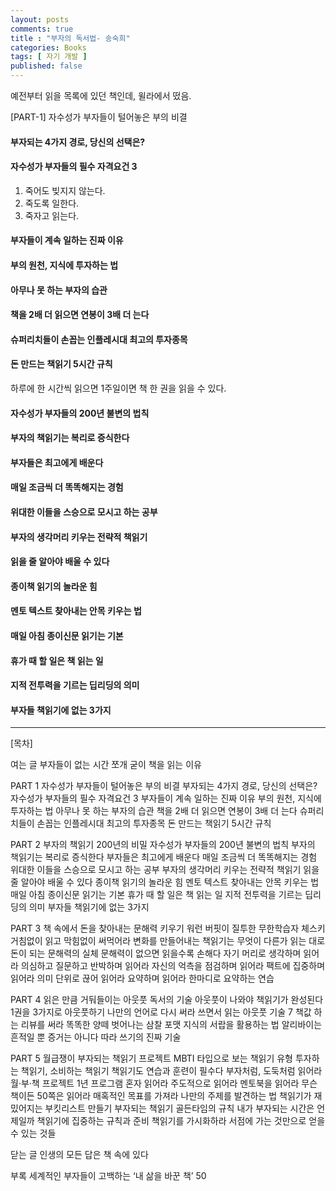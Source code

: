 ```yaml
---
layout: posts
comments: true
title : "부자의 독서법- 송숙희"
categories: Books
tags: [ 자기 개발 ]
published: false
---
```


예전부터 읽을 목록에 있던 책인데, 윌라에서 떴음.

[PART-1] 자수성가 부자들이 털어놓은 부의 비결

#### 부자되는 4가지 경로, 당신의 선택은?

#### 자수성가 부자들의 필수 자격요건 3

1. 죽어도 빚지지 않는다.
2. 죽도록 일한다.
3. 죽자고 읽는다.

#### 부자들이 계속 일하는 진짜 이유

#### 부의 원천, 지식에 투자하는 법

#### 아무나 못 하는 부자의 습관

#### 책을 2배 더 읽으면 연봉이 3배 더 는다

#### 슈퍼리치들이 손꼽는 인플레시대 최고의 투자종목

#### 돈 만드는 책읽기 5시간 규칙

하루에 한 시간씩 읽으면 1주일이면 책 한 권을 읽을 수 있다.

#### 자수성가 부자들의 200년 불변의 법칙

#### 부자의 책읽기는 복리로 증식한다

#### 부자들은 최고에게 배운다

#### 매일 조금씩 더 똑똑해지는 경험

#### 위대한 이들을 스승으로 모시고 하는 공부

#### 부자의 생각머리 키우는 전략적 책읽기

#### 읽을 줄 알아야 배울 수 있다

#### 종이책 읽기의 놀라운 힘

#### 멘토 텍스트 찾아내는 안목 키우는 법

#### 매일 아침 종이신문 읽기는 기본

#### 휴가 때 할 일은 책 읽는 일

#### 지적 전투력을 기르는 딥리딩의 의미

#### 부자들 책읽기에 없는 3가지

---

[목차]

여는 글
부자들이 없는 시간 쪼개 굳이 책을 읽는 이유

PART 1 자수성가 부자들이 털어놓은 부의 비결
부자되는 4가지 경로, 당신의 선택은?
자수성가 부자들의 필수 자격요건 3
부자들이 계속 일하는 진짜 이유
부의 원천, 지식에 투자하는 법
아무나 못 하는 부자의 습관
책을 2배 더 읽으면 연봉이 3배 더 는다
슈퍼리치들이 손꼽는 인플레시대 최고의 투자종목
돈 만드는 책읽기 5시간 규칙

PART 2 부자의 책읽기 200년의 비밀
자수성가 부자들의 200년 불변의 법칙
부자의 책읽기는 복리로 증식한다
부자들은 최고에게 배운다
매일 조금씩 더 똑똑해지는 경험
위대한 이들을 스승으로 모시고 하는 공부
부자의 생각머리 키우는 전략적 책읽기
읽을 줄 알아야 배울 수 있다
종이책 읽기의 놀라운 힘
멘토 텍스트 찾아내는 안목 키우는 법
매일 아침 종이신문 읽기는 기본
휴가 때 할 일은 책 읽는 일
지적 전투력을 기르는 딥리딩의 의미
부자들 책읽기에 없는 3가지

PART 3 책 속에서 돈을 찾아내는 문해력 키우기
워런 버핏이 질투한 무한학습자 체스키
거침없이 읽고 막힘없이 써먹어라
변화를 만들어내는 책읽기는 무엇이 다른가
읽는 대로 돈이 되는 문해력의 실체
문해력이 없으면 읽을수록 손해다
자기 머리로 생각하며 읽어라
의심하고 질문하고 반박하며 읽어라
자신의 억측을 점검하며 읽어라
팩트에 집중하며 읽어라
의미 단위로 끊어 읽어라
요약하며 읽어라
한마디로 요약하는 연습

PART 4 읽은 만큼 거둬들이는 아웃풋 독서의 기술
아웃풋이 나와야 책읽기가 완성된다
1권을 3가지로 아웃풋하기
나만의 언어로 다시 써라
쓰면서 읽는 아웃풋 기술 7
책값 하는 리뷰를 써라
똑똑한 양떼 벗어나는 삼찰 포맷
지식의 서랍을 활용하는 법
알리바이는 흔적일 뿐 증거는 아니다
따라 쓰기의 진짜 기술

PART 5 월급쟁이 부자되는 책읽기 프로젝트
MBTI 타입으로 보는 책읽기 유형
투자하는 책읽기, 소비하는 책읽기
책읽기도 연습과 훈련이 필수다
부자처럼, 도둑처럼 읽어라
월·부·책 프로젝트 1년 프로그램
혼자 읽어라
주도적으로 읽어라
멘토북을 읽어라
무슨 책이든 50쪽은 읽어라
매혹적인 목표를 가져라
나만의 주제를 발견하는 법
책읽기가 재밌어지는 부킷리스트 만들기
부자되는 책읽기 골든타임의 규칙
내가 부자되는 시간은 언제일까
책읽기에 집중하는 규칙과 준비
책읽기를 가시화하라
서점에 가는 것만으로 얻을 수 있는 것들

닫는 글
인생의 모든 답은 책 속에 있다

부록
세계적인 부자들이 고백하는 ‘내 삶을 바꾼 책’ 50
